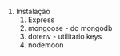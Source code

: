 1. Instalação
   1. Express
   2. mongoose - do mongodb
   3. dotenv - utilitario keys
   4. nodemoon	
